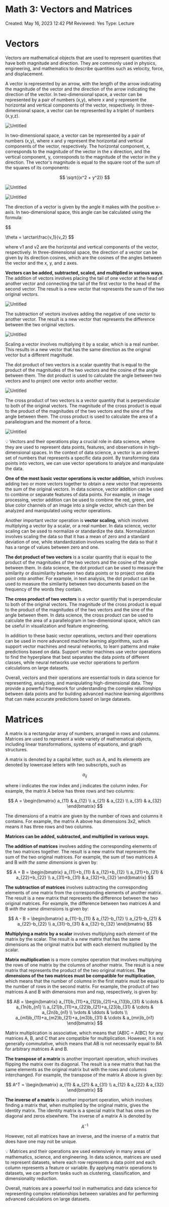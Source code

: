 # Math 3: Vectors and Matrices

Created: May 16, 2023 12:42 PM
Reviewed: Yes
Type: Lecture

# Vectors

Vectors are mathematical objects that are used to represent quantities that have both magnitude and direction. They are commonly used in physics, engineering, and mathematics to describe quantities such as velocity, force, and displacement.

A vector is represented by an arrow, with the length of the arrow indicating the magnitude of the vector and the direction of the arrow indicating the direction of the vector. In two-dimensional space, a vector can be represented by a pair of numbers (x,y), where x and y represent the horizontal and vertical components of the vector, respectively. In three-dimensional space, a vector can be represented by a triplet of numbers (x,y,z).

![Untitled](Math%203%20Vectors%20and%20Matrices%206743ebbb50cf45d480ae8b51be899cc2/Untitled.png)

In two-dimensional space, a vector can be represented by a pair of numbers (x,y), where x and y represent the horizontal and vertical components of the vector, respectively. The horizontal component, x, corresponds to the magnitude of the vector in the x direction, and the vertical component, y, corresponds to the magnitude of the vector in the y direction. The vector's magnitude is equal to the square root of the sum of the squares of its components:

$$
\sqrt{(x^2 + y^2)}
$$

![Untitled](Math%203%20Vectors%20and%20Matrices%206743ebbb50cf45d480ae8b51be899cc2/Untitled%201.png)

![Untitled](Math%203%20Vectors%20and%20Matrices%206743ebbb50cf45d480ae8b51be899cc2/Untitled%202.png)

The direction of a vector is given by the angle it makes with the positive x-axis. In two-dimensional space, this angle can be calculated using the formula:

$$

\theta = \arctan\frac{v_1}{v_2}
$$

where v1 and v2 are the horizontal and vertical components of the vector, respectively. In three-dimensional space, the direction of a vector can be given by its direction cosines, which are the cosines of the angles between the vector and the x, y, and z axes.

**Vectors can be added, subtracted, scaled, and multiplied in various ways**. The addition of vectors involves placing the tail of one vector at the head of another vector and connecting the tail of the first vector to the head of the second vector. The result is a new vector that represents the sum of the two original vectors.

![Untitled](Math%203%20Vectors%20and%20Matrices%206743ebbb50cf45d480ae8b51be899cc2/Untitled%203.png)

The subtraction of vectors involves adding the negative of one vector to another vector. The result is a new vector that represents the difference between the two original vectors.

![Untitled](Math%203%20Vectors%20and%20Matrices%206743ebbb50cf45d480ae8b51be899cc2/Untitled%204.png)

Scaling a vector involves multiplying it by a scalar, which is a real number. This results in a new vector that has the same direction as the original vector but a different magnitude.

The dot product of two vectors is a scalar quantity that is equal to the product of the magnitudes of the two vectors and the cosine of the angle between them. The dot product is used to calculate the angle between two vectors and to project one vector onto another vector.

![Untitled](Math%203%20Vectors%20and%20Matrices%206743ebbb50cf45d480ae8b51be899cc2/Untitled%205.png)

The cross product of two vectors is a vector quantity that is perpendicular to both of the original vectors. The magnitude of the cross product is equal to the product of the magnitudes of the two vectors and the sine of the angle between them. The cross product is used to calculate the area of a parallelogram and the moment of a force.

![Untitled](Math%203%20Vectors%20and%20Matrices%206743ebbb50cf45d480ae8b51be899cc2/Untitled%206.png)

<aside>
💡 Vectors and their operations play a crucial role in data science, where they are used to represent data points, features, and observations in high-dimensional spaces. In the context of data science, a vector is an ordered set of numbers that represents a specific data point. By transforming data points into vectors, we can use vector operations to analyze and manipulate the data.

</aside>

**One of the most basic vector operations is vector addition,** which involves adding two or more vectors together to obtain a new vector that represents the sum of the original vectors. In data science, vector addition can be used to combine or separate features of data points. For example, in image processing, vector addition can be used to combine the red, green, and blue color channels of an image into a single vector, which can then be analyzed and manipulated using vector operations.

Another important vector operation is **vector scaling,** which involves multiplying a vector by a scalar, or a real number. In data science, vector scaling can be used to normalize or standardize the data. Normalization involves scaling the data so that it has a mean of zero and a standard deviation of one, while standardization involves scaling the data so that it has a range of values between zero and one.

**The dot product of two vectors** is a scalar quantity that is equal to the product of the magnitudes of the two vectors and the cosine of the angle between them. In data science, the dot product can be used to measure the similarity or dissimilarity between two data points or to project one data point onto another. For example, in text analysis, the dot product can be used to measure the similarity between two documents based on the frequency of the words they contain.

**The cross product of two vectors** is a vector quantity that is perpendicular to both of the original vectors. The magnitude of the cross product is equal to the product of the magnitudes of the two vectors and the sine of the angle between them. In data science, the cross product can be used to calculate the area of a parallelogram in two-dimensional space, which can be useful in visualization and feature engineering.

In addition to these basic vector operations, vectors and their operations can be used in more advanced machine learning algorithms, such as support vector machines and neural networks, to learn patterns and make predictions based on data. Support vector machines use vector operations to find the hyperplane that best separates the data points of different classes, while neural networks use vector operations to perform calculations on large datasets.

Overall, vectors and their operations are essential tools in data science for representing, analyzing, and manipulating high-dimensional data. They provide a powerful framework for understanding the complex relationships between data points and for building advanced machine learning algorithms that can make accurate predictions based on large datasets.

# Matrices

A matrix is a rectangular array of numbers, arranged in rows and columns. Matrices are used to represent a wide variety of mathematical objects, including linear transformations, systems of equations, and graph structures.

A matrix is denoted by a capital letter, such as A, and its elements are denoted by lowercase letters with two subscripts, such as 

$$
 a_{ij} 
$$

where i indicates the row index and j indicates the column index. For example, the matrix A below has three rows and two columns:

$$
A = \begin{bmatrix}
a_{11} & a_{12} \\
a_{21} & a_{22} \\
a_{31} & a_{32}
\end{bmatrix}
$$

The dimensions of a matrix are given by the number of rows and columns it contains. For example, the matrix A above has dimensions 3x2, which means it has three rows and two columns.

**Matrices can be added, subtracted, and multiplied in various ways.** 

**The addition of matrices** involves adding the corresponding elements of the two matrices together. The result is a new matrix that represents the sum of the two original matrices. For example, the sum of two matrices A and B *with the same dimensions* is given by:

$$
A + B = \begin{bmatrix}
a_{11}+b_{11} & a_{12}+b_{12} \\
a_{21}+b_{21} & a_{22}+b_{22} \\
a_{31}+b_{31} & a_{32}+b_{32}
\end{bmatrix}
$$

**The subtraction of matrices** involves subtracting the corresponding elements of one matrix from the corresponding elements of another matrix. The result is a new matrix that represents the difference between the two original matrices. For example, the difference between two matrices A and B *with the same dimension*s is given by:

$$
A - B = \begin{bmatrix}
a_{11}-b_{11} & a_{12}-b_{12} \\
a_{21}-b_{21} & a_{22}-b_{22} \\
a_{31}-b_{31} & a_{32}-b_{32}
\end{bmatrix}
$$

**Multiplying a matrix by a scalar** involves multiplying each element of the matrix by the scalar. The result is a new matrix that has the same dimensions as the original matrix but with each element multiplied by the scalar.

**Matrix multiplication** is a more complex operation that involves multiplying the rows of one matrix by the columns of another matrix. The result is a new matrix that represents the product of the two original matrices. **The dimensions of the two matrices must be compatible for multiplication**, which means that the number of columns in the first matrix must be equal to the number of rows in the second matrix. For example, the product of two matrices A and B with dimensions mxn and nxp, respectively, is given by:

$$
AB = \begin{bmatrix}
a_{11}b_{11}+a_{12}b_{21}+a_{13}b_{31} & \cdots & a_{1n}b_{n1} \\
a_{21}b_{11}+a_{22}b_{21}+a_{23}b_{31} & \cdots & a_{2n}b_{n1} \\
\vdots & \ddots & \vdots \\
a_{m1}b_{11}+a_{m2}b_{21}+a_{m3}b_{31} & \cdots & a_{mn}b_{n1}
\end{bmatrix}
$$

Matrix multiplication is associative, which means that (AB)C = A(BC) for any matrices A, B, and C that are compatible for multiplication. However, it is not generally commutative, which means that AB is not necessarily equal to BA for arbitrary matrices A and B.

**The transpose of a matrix** is another important operation, which involves flipping the matrix over its diagonal. The result is a new matrix that has the same elements as the original matrix but with the rows and columns interchanged. For example, the transpose of the matrix A above is given by:

$$
A^T = \begin{bmatrix}
a_{11} & a_{21} & a_{31} \\
a_{12} & a_{22} & a_{32}
\end{bmatrix}
$$

**The inverse of a matrix** is another important operation, which involves finding a matrix that, when multiplied by the original matrix, gives the identity matrix. The identity matrix is a special matrix that has ones on the diagonal and zeros elsewhere. The inverse of a matrix A is denoted by 

$$
A^{-1}
$$

However, not all matrices have an inverse, and the inverse of a matrix that does have one may not be unique.

<aside>
💡 Matrices and their operations are used extensively in many areas of mathematics, science, and engineering. In data science, matrices are used to represent datasets, where each row represents a data point and each column represents a feature or variable. By applying matrix operations to datasets, we can perform tasks such as clustering, classification, and dimensionality reduction.

</aside>

Overall, matrices are a powerful tool in mathematics and data science for representing complex relationships between variables and for performing advanced calculations on large datasets.
